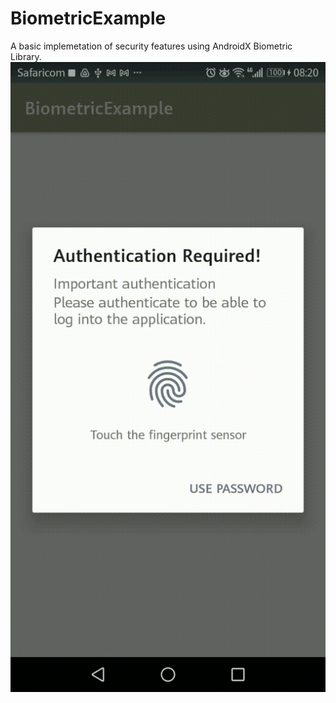 # BiometricExample
A basic implemetation of security features using AndroidX Biometric Library.
![Tested with false fingerprint and true fp](app/screenshots/authVideo.gif)
